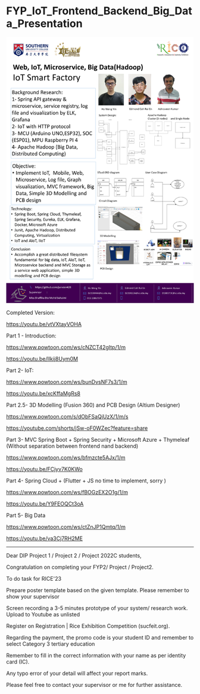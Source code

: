 # FYP_IoT_Frontend_Backend_Big_Data_Presentation

![image](https://raw.githubusercontent.com/junxian428/FYP_IoT_Frontend_Backend_Big_Data_Presentation/main/IoT_SmartFactory_V3.png)

Completed Version:

https://youtu.be/vtVXtayVOHA

Part 1 - Introduction:

https://www.powtoon.com/ws/cNZCT42gItp/1/m

https://youtu.be/Ilkij8Uym0M

Part 2- IoT:

https://www.powtoon.com/ws/bunDvsNF7s3/1/m

https://youtu.be/xcKffaMgRs8

Part 2.5- 3D Modelling (Fusion 360) and PCB Design (Altium Designer)

https://www.powtoon.com/s/dObFSaQjUzX/1/m/s

https://youtube.com/shorts/jSw-oF0WZec?feature=share

Part 3- MVC Spring Boot + Spring Security + Microsoft Azure + Thymeleaf (Without separation between frontend nand backend)

https://www.powtoon.com/ws/bfmzcte5AJx/1/m

https://youtu.be/FCjyv7K0KWo

Part 4- Spring Cloud + (Flutter + JS no time to implement, sorry )

https://www.powtoon.com/ws/fBOGzEX2O1g/1/m

https://youtu.be/Y9FEOQCt3oA

Part 5- Big Data

https://www.powtoon.com/ws/ctZnJP1Qmtq/1/m

https://youtu.be/va3Cj7RH2ME

____________________________________________________________________________________________

Dear DIP Project 1 / Project 2 / Project 2022C students,


Congratulation on completing your FYP2/ Project / Project2.


To do task for RICE'23

	
Prepare poster template based on the given template. Please remember to show your supervisor

	
Screen recording a 3-5 minutes prototype of your system/ research work. Upload to Youtube as unlisted

	
Register on Registration | Rice Exhibition Competition (sucfeit.org). 
	
  
Regarding the payment, the promo code is your student ID and remember to select Category 3 tertiary education

	
Remember to fill in the correct information with your name as per identity card (IC).

	
Any typo error of your detail will affect your report marks.

Please feel free to contact your supervisor or me for further assistance.



